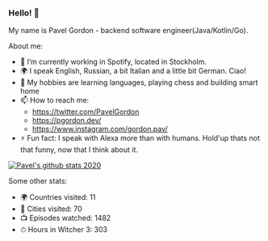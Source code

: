 ### Hello! 👋

My name is Pavel Gordon - backend software engineer(Java/Kotlin/Go). 

About me: 
- 🔭 I’m currently working in Spotify, located in Stockholm.
- 🌍 I speak English, Russian, a bit Italian and a little bit German. Ciao!
- 💬 My hobbies are learning languages, playing chess and building smart home
- 📫 How to reach me: 
  - https://twitter.com/PavelGordon 
  - https://pgordon.dev/ 
  - https://www.instagram.com/gordon.pav/
- ⚡ Fun fact: I speak with Alexa more than with humans. Hold'up thats not that funny, now that I think about it.


[![Pavel's github stats 2020](https://github-readme-stats.vercel.app/api?username=pavelgordon)](https://github.com/anuraghazra/github-readme-stats)

Some other stats:
- 🌍 Countries visited: 11
- 🌇 Cities visited: 70
- 📺 Episodes watched: 1482
- ⏱ Hours in Witcher 3: 303
<!--
**pavelgordon/pavelgordon** is a ✨ _special_ ✨ repository because its `README.md` (this file) appears on your GitHub profile.

Here are some ideas to get you started:

- 🔭 I’m currently working on ...
- 🌱 I’m currently learning ...
- 👯 I’m looking to collaborate on ...
- 🤔 I’m looking for help with ...
- 💬 Ask me about ...
- 📫 How to reach me: ...
- 😄 Pronouns: ...
- ⚡ Fun fact: ...
-->
